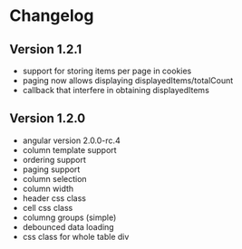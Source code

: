 # Changelog

## Version 1.2.1
 - support for storing items per page in cookies
 - paging now allows displaying displayedItems/totalCount
 - callback that interfere in obtaining displayedItems

## Version 1.2.0

- angular version 2.0.0-rc.4
- column template support
- ordering support
- paging support
- column selection
- column width
- header css class
- cell css class
- columng groups (simple)
- debounced data loading
- css class for whole table div
